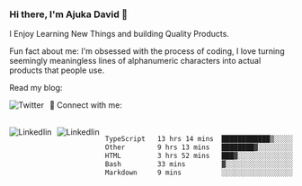 ### Hi there, I'm Ajuka David 🥷

I Enjoy Learning New Things and building Quality Products.

Fun fact about me: I'm obsessed with the process of coding, I love turning seemingly meaningless lines of alphanumeric characters into actual products that people use.

Read my blog:

<a href="https://tobit.hashnode.dev/"> <img src="https://img.shields.io/badge/Hashnode-2962FF?style=for-the-badge&logo=hashnode&logoColor=white"
     alt="Twitter"
     style="float: left; margin-right: 10px;" /> </a>


📱 Connect with me: 

<br />
<a href="https://www.linkedin.com/in/david-ajuka-630660144/"> <img src="https://img.shields.io/badge/LinkedIn-0077B5?style=for-the-badge&logo=linkedin&logoColor=white"
     alt="LinkedIin"
     style="float: left; margin-right: 10px;" /> </a> <a href="mailto:ajuka.zephiniah@gmail.com"> <img src="https://img.shields.io/badge/Gmail-D14836?style=for-the-badge&logo=gmail&logoColor=white"
     alt="LinkedIin"
     style="float: left; margin-right: 10px;" /> </a>
     

<!--START_SECTION:waka-->

```txt
TypeScript   13 hrs 14 mins  ████████████▒░░░░░░░░░░░░   48.90 %
Other        9 hrs 13 mins   ████████▓░░░░░░░░░░░░░░░░   34.08 %
HTML         3 hrs 52 mins   ███▓░░░░░░░░░░░░░░░░░░░░░   14.31 %
Bash         33 mins         ▓░░░░░░░░░░░░░░░░░░░░░░░░   02.04 %
Markdown     9 mins          ░░░░░░░░░░░░░░░░░░░░░░░░░   00.61 %
```

<!--END_SECTION:waka-->

